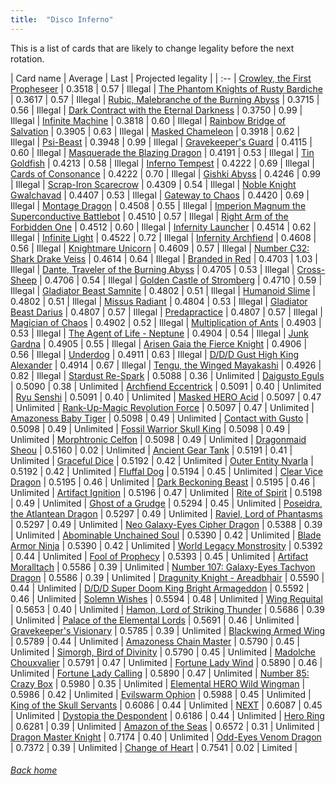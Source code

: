 ```yaml
---
title:  "Disco Inferno"
---
```


This is a list of cards that are likely to change legality before the next rotation.

| Card name | Average | Last | Projected legality |
| :-- |
[Crowley, the First Propheseer](https://db.ygoprodeck.com/card/?search=Crowley,%20the%20First%20Propheseer) | 0.3518 | 0.57 | Illegal |
[The Phantom Knights of Rusty Bardiche](https://db.ygoprodeck.com/card/?search=The%20Phantom%20Knights%20of%20Rusty%20Bardiche) | 0.3617 | 0.57 | Illegal |
[Rubic, Malebranche of the Burning Abyss](https://db.ygoprodeck.com/card/?search=Rubic,%20Malebranche%20of%20the%20Burning%20Abyss) | 0.3715 | 0.56 | Illegal |
[Dark Contract with the Eternal Darkness](https://db.ygoprodeck.com/card/?search=Dark%20Contract%20with%20the%20Eternal%20Darkness) | 0.3750 | 0.99 | Illegal |
[Infinite Machine](https://db.ygoprodeck.com/card/?search=Infinite%20Machine) | 0.3818 | 0.60 | Illegal |
[Rainbow Bridge of Salvation](https://db.ygoprodeck.com/card/?search=Rainbow%20Bridge%20of%20Salvation) | 0.3905 | 0.63 | Illegal |
[Masked Chameleon](https://db.ygoprodeck.com/card/?search=Masked%20Chameleon) | 0.3918 | 0.62 | Illegal |
[Psi-Beast](https://db.ygoprodeck.com/card/?search=Psi-Beast) | 0.3948 | 0.99 | Illegal |
[Gravekeeper's Guard](https://db.ygoprodeck.com/card/?search=Gravekeeper's%20Guard) | 0.4115 | 0.60 | Illegal |
[Masquerade the Blazing Dragon](https://db.ygoprodeck.com/card/?search=Masquerade%20the%20Blazing%20Dragon) | 0.4191 | 0.53 | Illegal |
[Tin Goldfish](https://db.ygoprodeck.com/card/?search=Tin%20Goldfish) | 0.4213 | 0.58 | Illegal |
[Inferno Tempest](https://db.ygoprodeck.com/card/?search=Inferno%20Tempest) | 0.4222 | 0.69 | Illegal |
[Cards of Consonance](https://db.ygoprodeck.com/card/?search=Cards%20of%20Consonance) | 0.4222 | 0.70 | Illegal |
[Gishki Abyss](https://db.ygoprodeck.com/card/?search=Gishki%20Abyss) | 0.4246 | 0.99 | Illegal |
[Scrap-Iron Scarecrow](https://db.ygoprodeck.com/card/?search=Scrap-Iron%20Scarecrow) | 0.4309 | 0.54 | Illegal |
[Noble Knight Gwalchavad](https://db.ygoprodeck.com/card/?search=Noble%20Knight%20Gwalchavad) | 0.4407 | 0.53 | Illegal |
[Gateway to Chaos](https://db.ygoprodeck.com/card/?search=Gateway%20to%20Chaos) | 0.4420 | 0.69 | Illegal |
[Montage Dragon](https://db.ygoprodeck.com/card/?search=Montage%20Dragon) | 0.4508 | 0.55 | Illegal |
[Imperion Magnum the Superconductive Battlebot](https://db.ygoprodeck.com/card/?search=Imperion%20Magnum%20the%20Superconductive%20Battlebot) | 0.4510 | 0.57 | Illegal |
[Right Arm of the Forbidden One](https://db.ygoprodeck.com/card/?search=Right%20Arm%20of%20the%20Forbidden%20One) | 0.4512 | 0.60 | Illegal |
[Infernity Launcher](https://db.ygoprodeck.com/card/?search=Infernity%20Launcher) | 0.4514 | 0.62 | Illegal |
[Infinite Light](https://db.ygoprodeck.com/card/?search=Infinite%20Light) | 0.4522 | 0.72 | Illegal |
[Infernity Archfiend](https://db.ygoprodeck.com/card/?search=Infernity%20Archfiend) | 0.4608 | 0.56 | Illegal |
[Knightmare Unicorn](https://db.ygoprodeck.com/card/?search=Knightmare%20Unicorn) | 0.4609 | 0.57 | Illegal |
[Number C32: Shark Drake Veiss](https://db.ygoprodeck.com/card/?search=Number%20C32:%20Shark%20Drake%20Veiss) | 0.4614 | 0.64 | Illegal |
[Branded in Red](https://db.ygoprodeck.com/card/?search=Branded%20in%20Red) | 0.4703 | 1.03 | Illegal |
[Dante, Traveler of the Burning Abyss](https://db.ygoprodeck.com/card/?search=Dante,%20Traveler%20of%20the%20Burning%20Abyss) | 0.4705 | 0.53 | Illegal |
[Cross-Sheep](https://db.ygoprodeck.com/card/?search=Cross-Sheep) | 0.4706 | 0.54 | Illegal |
[Golden Castle of Stromberg](https://db.ygoprodeck.com/card/?search=Golden%20Castle%20of%20Stromberg) | 0.4710 | 0.59 | Illegal |
[Gladiator Beast Samnite](https://db.ygoprodeck.com/card/?search=Gladiator%20Beast%20Samnite) | 0.4802 | 0.51 | Illegal |
[Humanoid Slime](https://db.ygoprodeck.com/card/?search=Humanoid%20Slime) | 0.4802 | 0.51 | Illegal |
[Missus Radiant](https://db.ygoprodeck.com/card/?search=Missus%20Radiant) | 0.4804 | 0.53 | Illegal |
[Gladiator Beast Darius](https://db.ygoprodeck.com/card/?search=Gladiator%20Beast%20Darius) | 0.4807 | 0.57 | Illegal |
[Predapractice](https://db.ygoprodeck.com/card/?search=Predapractice) | 0.4807 | 0.57 | Illegal |
[Magician of Chaos](https://db.ygoprodeck.com/card/?search=Magician%20of%20Chaos) | 0.4902 | 0.52 | Illegal |
[Multiplication of Ants](https://db.ygoprodeck.com/card/?search=Multiplication%20of%20Ants) | 0.4903 | 0.53 | Illegal |
[The Agent of Life - Neptune](https://db.ygoprodeck.com/card/?search=The%20Agent%20of%20Life%20-%20Neptune) | 0.4904 | 0.54 | Illegal |
[Junk Gardna](https://db.ygoprodeck.com/card/?search=Junk%20Gardna) | 0.4905 | 0.55 | Illegal |
[Arisen Gaia the Fierce Knight](https://db.ygoprodeck.com/card/?search=Arisen%20Gaia%20the%20Fierce%20Knight) | 0.4906 | 0.56 | Illegal |
[Underdog](https://db.ygoprodeck.com/card/?search=Underdog) | 0.4911 | 0.63 | Illegal |
[D/D/D Gust High King Alexander](https://db.ygoprodeck.com/card/?search=D/D/D%20Gust%20High%20King%20Alexander) | 0.4914 | 0.67 | Illegal |
[Tengu, the Winged Mayakashi](https://db.ygoprodeck.com/card/?search=Tengu,%20the%20Winged%20Mayakashi) | 0.4926 | 0.82 | Illegal |
[Stardust Re-Spark](https://db.ygoprodeck.com/card/?search=Stardust%20Re-Spark) | 0.5088 | 0.36 | Unlimited |
[Daigusto Eguls](https://db.ygoprodeck.com/card/?search=Daigusto%20Eguls) | 0.5090 | 0.38 | Unlimited |
[Archfiend Eccentrick](https://db.ygoprodeck.com/card/?search=Archfiend%20Eccentrick) | 0.5091 | 0.40 | Unlimited |
[Ryu Senshi](https://db.ygoprodeck.com/card/?search=Ryu%20Senshi) | 0.5091 | 0.40 | Unlimited |
[Masked HERO Acid](https://db.ygoprodeck.com/card/?search=Masked%20HERO%20Acid) | 0.5097 | 0.47 | Unlimited |
[Rank-Up-Magic Revolution Force](https://db.ygoprodeck.com/card/?search=Rank-Up-Magic%20Revolution%20Force) | 0.5097 | 0.47 | Unlimited |
[Amazoness Baby Tiger](https://db.ygoprodeck.com/card/?search=Amazoness%20Baby%20Tiger) | 0.5098 | 0.49 | Unlimited |
[Contact with Gusto](https://db.ygoprodeck.com/card/?search=Contact%20with%20Gusto) | 0.5098 | 0.49 | Unlimited |
[Fossil Warrior Skull King](https://db.ygoprodeck.com/card/?search=Fossil%20Warrior%20Skull%20King) | 0.5098 | 0.49 | Unlimited |
[Morphtronic Celfon](https://db.ygoprodeck.com/card/?search=Morphtronic%20Celfon) | 0.5098 | 0.49 | Unlimited |
[Dragonmaid Sheou](https://db.ygoprodeck.com/card/?search=Dragonmaid%20Sheou) | 0.5160 | 0.02 | Unlimited |
[Ancient Gear Tank](https://db.ygoprodeck.com/card/?search=Ancient%20Gear%20Tank) | 0.5191 | 0.41 | Unlimited |
[Graceful Dice](https://db.ygoprodeck.com/card/?search=Graceful%20Dice) | 0.5192 | 0.42 | Unlimited |
[Outer Entity Nyarla](https://db.ygoprodeck.com/card/?search=Outer%20Entity%20Nyarla) | 0.5192 | 0.42 | Unlimited |
[Fluffal Dog](https://db.ygoprodeck.com/card/?search=Fluffal%20Dog) | 0.5194 | 0.45 | Unlimited |
[Clear Vice Dragon](https://db.ygoprodeck.com/card/?search=Clear%20Vice%20Dragon) | 0.5195 | 0.46 | Unlimited |
[Dark Beckoning Beast](https://db.ygoprodeck.com/card/?search=Dark%20Beckoning%20Beast) | 0.5195 | 0.46 | Unlimited |
[Artifact Ignition](https://db.ygoprodeck.com/card/?search=Artifact%20Ignition) | 0.5196 | 0.47 | Unlimited |
[Rite of Spirit](https://db.ygoprodeck.com/card/?search=Rite%20of%20Spirit) | 0.5198 | 0.49 | Unlimited |
[Ghost of a Grudge](https://db.ygoprodeck.com/card/?search=Ghost%20of%20a%20Grudge) | 0.5294 | 0.45 | Unlimited |
[Poseidra, the Atlantean Dragon](https://db.ygoprodeck.com/card/?search=Poseidra,%20the%20Atlantean%20Dragon) | 0.5297 | 0.49 | Unlimited |
[Raviel, Lord of Phantasms](https://db.ygoprodeck.com/card/?search=Raviel,%20Lord%20of%20Phantasms) | 0.5297 | 0.49 | Unlimited |
[Neo Galaxy-Eyes Cipher Dragon](https://db.ygoprodeck.com/card/?search=Neo%20Galaxy-Eyes%20Cipher%20Dragon) | 0.5388 | 0.39 | Unlimited |
[Abominable Unchained Soul](https://db.ygoprodeck.com/card/?search=Abominable%20Unchained%20Soul) | 0.5390 | 0.42 | Unlimited |
[Blade Armor Ninja](https://db.ygoprodeck.com/card/?search=Blade%20Armor%20Ninja) | 0.5390 | 0.42 | Unlimited |
[World Legacy Monstrosity](https://db.ygoprodeck.com/card/?search=World%20Legacy%20Monstrosity) | 0.5392 | 0.44 | Unlimited |
[Fool of Prophecy](https://db.ygoprodeck.com/card/?search=Fool%20of%20Prophecy) | 0.5393 | 0.45 | Unlimited |
[Artifact Moralltach](https://db.ygoprodeck.com/card/?search=Artifact%20Moralltach) | 0.5586 | 0.39 | Unlimited |
[Number 107: Galaxy-Eyes Tachyon Dragon](https://db.ygoprodeck.com/card/?search=Number%20107:%20Galaxy-Eyes%20Tachyon%20Dragon) | 0.5586 | 0.39 | Unlimited |
[Dragunity Knight - Areadbhair](https://db.ygoprodeck.com/card/?search=Dragunity%20Knight%20-%20Areadbhair) | 0.5590 | 0.44 | Unlimited |
[D/D/D Super Doom King Bright Armageddon](https://db.ygoprodeck.com/card/?search=D/D/D%20Super%20Doom%20King%20Bright%20Armageddon) | 0.5592 | 0.46 | Unlimited |
[Solemn Wishes](https://db.ygoprodeck.com/card/?search=Solemn%20Wishes) | 0.5594 | 0.48 | Unlimited |
[Wing Requital](https://db.ygoprodeck.com/card/?search=Wing%20Requital) | 0.5653 | 0.40 | Unlimited |
[Hamon, Lord of Striking Thunder](https://db.ygoprodeck.com/card/?search=Hamon,%20Lord%20of%20Striking%20Thunder) | 0.5686 | 0.39 | Unlimited |
[Palace of the Elemental Lords](https://db.ygoprodeck.com/card/?search=Palace%20of%20the%20Elemental%20Lords) | 0.5691 | 0.46 | Unlimited |
[Gravekeeper's Visionary](https://db.ygoprodeck.com/card/?search=Gravekeeper's%20Visionary) | 0.5785 | 0.39 | Unlimited |
[Blackwing Armed Wing](https://db.ygoprodeck.com/card/?search=Blackwing%20Armed%20Wing) | 0.5789 | 0.44 | Unlimited |
[Amazoness Chain Master](https://db.ygoprodeck.com/card/?search=Amazoness%20Chain%20Master) | 0.5790 | 0.45 | Unlimited |
[Simorgh, Bird of Divinity](https://db.ygoprodeck.com/card/?search=Simorgh,%20Bird%20of%20Divinity) | 0.5790 | 0.45 | Unlimited |
[Madolche Chouxvalier](https://db.ygoprodeck.com/card/?search=Madolche%20Chouxvalier) | 0.5791 | 0.47 | Unlimited |
[Fortune Lady Wind](https://db.ygoprodeck.com/card/?search=Fortune%20Lady%20Wind) | 0.5890 | 0.46 | Unlimited |
[Fortune Lady Calling](https://db.ygoprodeck.com/card/?search=Fortune%20Lady%20Calling) | 0.5890 | 0.47 | Unlimited |
[Number 85: Crazy Box](https://db.ygoprodeck.com/card/?search=Number%2085:%20Crazy%20Box) | 0.5980 | 0.35 | Unlimited |
[Elemental HERO Wild Wingman](https://db.ygoprodeck.com/card/?search=Elemental%20HERO%20Wild%20Wingman) | 0.5986 | 0.42 | Unlimited |
[Evilswarm Ophion](https://db.ygoprodeck.com/card/?search=Evilswarm%20Ophion) | 0.5988 | 0.45 | Unlimited |
[King of the Skull Servants](https://db.ygoprodeck.com/card/?search=King%20of%20the%20Skull%20Servants) | 0.6086 | 0.44 | Unlimited |
[NEXT](https://db.ygoprodeck.com/card/?search=NEXT) | 0.6087 | 0.45 | Unlimited |
[Dystopia the Despondent](https://db.ygoprodeck.com/card/?search=Dystopia%20the%20Despondent) | 0.6186 | 0.44 | Unlimited |
[Hero Ring](https://db.ygoprodeck.com/card/?search=Hero%20Ring) | 0.6281 | 0.39 | Unlimited |
[Amazon of the Seas](https://db.ygoprodeck.com/card/?search=Amazon%20of%20the%20Seas) | 0.6572 | 0.31 | Unlimited |
[Dragon Master Knight](https://db.ygoprodeck.com/card/?search=Dragon%20Master%20Knight) | 0.7174 | 0.40 | Unlimited |
[Odd-Eyes Venom Dragon](https://db.ygoprodeck.com/card/?search=Odd-Eyes%20Venom%20Dragon) | 0.7372 | 0.39 | Unlimited |
[Change of Heart](https://db.ygoprodeck.com/card/?search=Change%20of%20Heart) | 0.7541 | 0.02 | Limited |

###### [Back home](index)